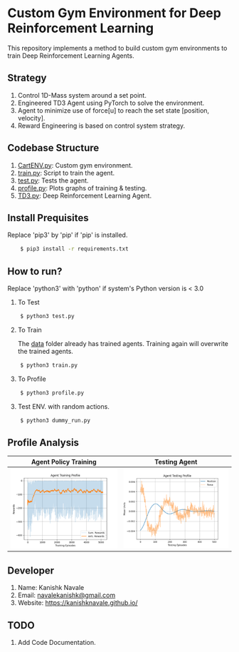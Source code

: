 # Custom Gym Environment for Deep Reinforcement Learning

This repository implements a method to build custom gym environments to train Deep Reinforcement Learning Agents.

## Strategy

1. Control 1D-Mass system around a set point.
2. Engineered TD3 Agent using PyTorch to solve the environment.
3. Agent to minimize use of force[u] to reach the set state [position, velocity].
4. Reward Engineering is based on control system strategy.

## Codebase Structure

1. [CartENV.py](CartENV.py): Custom gym environment.
2. [train.py](train.py): Script to train the agent.
3. [test.py](test.py): Tests the agent.
4. [profile.py](profile.py): Plots graphs of training & testing.
5. [TD3.py](TD3.py): Deep Reinforcement Learning Agent.

## Install Prequisites

Replace 'pip3' by 'pip' if 'pip' is installed.

```bash
    $ pip3 install -r requirements.txt
```

## How to run?

Replace 'python3' with 'python' if system's Python version is < 3.0

1. To Test

```bash
    $ python3 test.py
```

2. To Train

    The [data](data) folder already has trained agents. Training again will overwrite the trained agents.

```bash
    $ python3 train.py
```

3. To Profile

```bash
    $ python3 profile.py
```

3. Test ENV. with random actions.

```bash
    $ python3 dummy_run.py
```

## Profile Analysis

|Agent Policy Training|Testing Agent|
|:--:|:--:|
|<img src='data/Agent Training Profile.png'>|<img src='data/Agent Testing Profile.png'>|

## Developer

1. Name: Kanishk Navale
2. Email: navalekanishk@gmail.com
3. Website: https://kanishknavale.github.io/

## TODO

1. Add Code Documentation.
